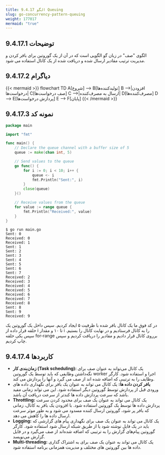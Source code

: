 ```yaml
---
title: 9.4.17 الگو Queuing
slug: go-concurrency-pattern-queuing
weight: 177017
mermaid: "true"
---
```



## 9.4.17.1 توضیحات

الگوی "صف" در زبان گو الگویی است که در آن از یک گوروتین برای بافر کردن و مدیریت ترتیب مقادیر ارسال شده و دریافت شده از یک کانال استفاده می شود.

## 9.4.17.2 دیاگرام


{{< mermaid >}}
flowchart TD
    A[شروع] --> B[تولیدکننده‌ها]
    B -->|افزودن درخواست‌ها| C[صف درخواست‌ها]
    C -->|ارسال به مصرف‌کننده| D[مصرف‌کننده‌ها]
    D --> E[پردازش درخواست‌ها]
    E --> F[پایان]
{{< /mermaid >}}


## 9.4.17.3 نمونه کد

```go
package main

import "fmt"

func main() {
	// Declare the queue channel with a buffer size of 5
	queue := make(chan int, 5)

	// Send values to the queue
	go func() {
		for i := 0; i < 10; i++ {
			queue <- i
			fmt.Println("Sent:", i)
		}
		close(queue)
	}()

	// Receive values from the queue
	for value := range queue {
		fmt.Println("Received:", value)
	}
}
```

```shell
$ go run main.go
Sent: 0
Received: 0
Received: 1
Sent: 1
Sent: 2
Sent: 3
Sent: 4
Sent: 5
Sent: 6
Sent: 7
Received: 2
Received: 3
Received: 4
Received: 5
Received: 6
Received: 7
Received: 8
Sent: 8
Sent: 9
Received: 9
```


در کد فوق ما یک کانال بافر شده با ظرفیت ۵ ایجاد کردیم. سپس داخل یک گوروتین یک حلقه قرار داده از i تا ۱۰ و مقدار i را به کانال فرستادیم و در نهایت کانال را بستیم. سپس یکی حلقه for-range برروی کانال قرار دادیم و مقادیر را دریافت کردیم و سپس چاپ کردیم.

## 9.4.17.4 کاربردها


- **زمان‌بندی کار (Task scheduling):** یک کانال می‌تواند به عنوان صف برای نگه‌داشتن وظایفی که باید توسط یک گوروتین worker اجرا و استفاده شود. کارگر وظایف را به ترتیبی که اضافه شده اند از صف می گیرد و آنها را پردازش می کند.
- **بافر کردن داده ها:** یک کانال می تواند به عنوان یک بافر برای نگهداری داده های ورودی قبل از پردازش توسط گوروتین دیگر استفاده شود. این می تواند زمانی مفید باشد که سرعت پردازش داده ها کندتر از سرعت دریافت آن باشد.
- **Throttling:** یک کانال می تواند به عنوان یک صف برای محدود کردن سرعت پردازش داده ها توسط یک گوروتین استفاده شود. با افزودن یک بافر به کانال، زمانی که بافر پر شود، گوروتین ارسال کننده مسدود می شود و به طور موثر سرعت ارسال داده ها را کاهش می دهد.
- **Logging:** یک کانال می تواند به عنوان یک صف برای نگهداری پیام های گزارشی که باید در یک فایل نوشته شود یا از طریق شبکه ارسال شود استفاده شود. کارگر گوروتین پیام‌های گزارش را به ترتیبی که اضافه شده‌اند از صف می‌گیرد و در فایل گزارش می‌نویسد.
- **Multi-threading:** یک کانال می تواند به عنوان یک صف برای به اشتراک گذاری داده ها بین گوروتین های مختلف و مدیریت همزمانی برنامه استفاده شود.

